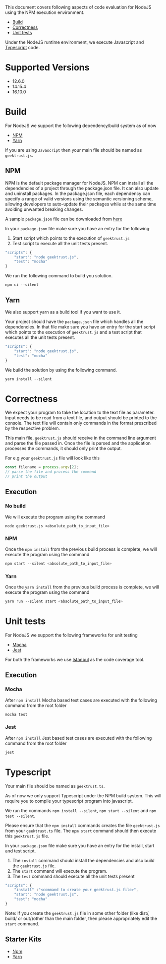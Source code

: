 This document covers following aspects of code evaluation for NodeJS using the NPM execution environment. 

* [Build](#build)
* [Correctness](#correctness)
* [Unit tests](#unit-tests)


Under the NodeJS runtime environment, we execute Javascript and [Typescript](#Typescript) code. 

# Supported Versions

* 12.6.0
* 14.15.4
* 16.10.0

# Build

For NodeJS we support the following dependency/build system as of now

* [NPM](https://www.geeksforgeeks.org/node-js-npm-node-package-manager/)
* [Yarn](https://yarnpkg.com/lang/en/)

If you are using `Javascript` then your main file should be named as `geektrust.js`.
## NPM

NPM is the default package manager for NodeJS. NPM can install all the dependencies of a project through the package.json file. It can also update and uninstall packages. In the package.json file, each dependency can specify a range of valid versions using the semantic versioning scheme, allowing developers to auto-update their packages while at the same time avoiding unwanted breaking changes.

A sample `package.json` file can be downloaded from [here](https://raw.githubusercontent.com/geektrust/coding-problem-artefacts/master/NodeJS/package.json)

In your `package.json` file make sure you have an entry for the following:

1. Start script which points to the execution of `geektrust.js`
2. Test script to execute all the unit tests present.

```javascript
"scripts": {
    "start": "node geektrust.js",
    "test": "mocha"
}
```

We run the following command to build you solution.

```
npm ci --silent
```

## Yarn

We also support yarn as a build tool if you want to use it. 

Your project should have the `package.json` file which handles all the dependencies. In that file make sure you have an entry for the start script which points to the execution of `geektrust.js` and a test script that executes all the unit tests present.

```javascript
"scripts": {
    "start": "node geektrust.js",
    "test": "mocha"
}
```

We build the solution by using the following command.

```javascript
yarn install --silent
```

# Correctness

We expect your program to take the location to the text file as parameter. Input needs to be read from a text file, and output should be printed to the console. The text file will contain only commands in the format prescribed by the respective problem.

This main file, `geektrust.js` should receive in the command line argument and parse the file passed in. Once the file is parsed and the application processes the commands, it should only print the output.

For e.g your `geektrust.js` file will look like this

```javascript
const filename = process.argv[2];
// parse the file and process the command
// print the output
```

## Execution

### No build

We will execute the program using the command 

```
node geektrust.js <absolute_path_to_input_file>
```

### NPM 

Once the `npm install` from the previous build process is complete, we will execute the program using the command

```javascript
npm start --silent <absolute_path_to_input_file>
```

### Yarn

Once the `yarn install` from the previous build process is complete, we will execute the program using the command

```javascript
yarn run --silent start <absolute_path_to_input_file>
```

# Unit tests

For NodeJS we support the following frameworks for unit testing

* [Mocha](https://mochajs.org/)
* [Jest](https://jestjs.io/)

For both the frameworks we use [Istanbul](https://istanbul.js.org/) as the code coverage tool.

## Execution

### Mocha

After `npm install` Mocha based test cases are executed with the following command from the root folder

```javascript
mocha test
```
### Jest

After `npm install` Jest based test cases are executed with the following command from the root folder

```javascript
jest
```

# Typescript

Your main file should be named as `geektrust.ts`.

As of now we only support Typescript under the NPM build system. This will require you to compile your typescript program into javascript. 

We run the commands `npm install --silent`, `npm start --silent` and `npm test --silent`. 

Please ensure that the `npm install` commands creates the file `geektrust.js` from your `geektrust.ts` file. The `npm start` command should then execute this `geektrust.js` file. 

In your `package.json` file make sure you have an entry for the install, start and test script. 

1. The `install` command  should install the dependencies and also build the `geektrust.js` file. 
2. The `start` command will execute the program.
3. The `test` command should execute all the unit tests present

```javascript
"scripts": {
    "install" :"<command to create your geektrust.js file>",
    "start": "node geektrust.js",
    "test": "mocha"
}
```

Note: If you create the `geektrust.js` file in some other folder (like dist/, build/ or out/)other than the main folder, then please appropriately edit the `start` command. 

## Starter Kits
* [Npm](https://geektrust.s3.ap-southeast-1.amazonaws.com/starter-kit/nodejs-npm.zip)
* [Yarn](https://geektrust.s3.ap-southeast-1.amazonaws.com/starter-kit/nodejs-yarn.zip)
